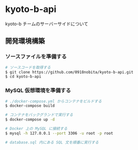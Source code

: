 # kyoto-b-api

kyoto-b チームのサーバーサイドについて

## 開発環境構築

### ソースファイルを準備する

```bash
# ソースコードを取得する
$ git clone https://github.com/0918nobita/kyoto-b-api.git
$ cd kyoto-b-api
```

### MySQL 仮想環境を準備する

```bash
# ./docker-compose.yml からコンテナをビルドする
$ docker-compose build

# コンテナをバックグランドで実行する
$ docker-compose up -d

# Docker 上の MySQL に接続する
$ mysql -h 127.0.0.1 --port 3306 -u root -p root

# database.sql 内にある SQL 文を順番に実行する
```
